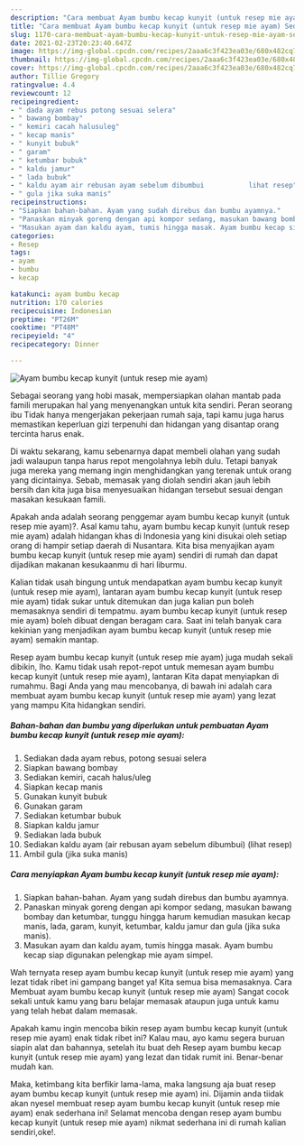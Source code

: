 ```yaml
---
description: "Cara membuat Ayam bumbu kecap kunyit (untuk resep mie ayam) Sederhana Untuk Jualan"
title: "Cara membuat Ayam bumbu kecap kunyit (untuk resep mie ayam) Sederhana Untuk Jualan"
slug: 1170-cara-membuat-ayam-bumbu-kecap-kunyit-untuk-resep-mie-ayam-sederhana-untuk-jualan
date: 2021-02-23T20:23:40.647Z
image: https://img-global.cpcdn.com/recipes/2aaa6c3f423ea03e/680x482cq70/ayam-bumbu-kecap-kunyit-untuk-resep-mie-ayam-foto-resep-utama.jpg
thumbnail: https://img-global.cpcdn.com/recipes/2aaa6c3f423ea03e/680x482cq70/ayam-bumbu-kecap-kunyit-untuk-resep-mie-ayam-foto-resep-utama.jpg
cover: https://img-global.cpcdn.com/recipes/2aaa6c3f423ea03e/680x482cq70/ayam-bumbu-kecap-kunyit-untuk-resep-mie-ayam-foto-resep-utama.jpg
author: Tillie Gregory
ratingvalue: 4.4
reviewcount: 12
recipeingredient:
- " dada ayam rebus potong sesuai selera"
- " bawang bombay"
- " kemiri cacah halusuleg"
- " kecap manis"
- " kunyit bubuk"
- " garam"
- " ketumbar bubuk"
- " kaldu jamur"
- " lada bubuk"
- " kaldu ayam air rebusan ayam sebelum dibumbui           lihat resep"
- " gula jika suka manis"
recipeinstructions:
- "Siapkan bahan-bahan. Ayam yang sudah direbus dan bumbu ayamnya."
- "Panaskan minyak goreng dengan api kompor sedang, masukan bawang bombay dan ketumbar, tunggu hingga harum kemudian masukan kecap manis, lada, garam, kunyit, ketumbar, kaldu jamur dan gula (jika suka manis)."
- "Masukan ayam dan kaldu ayam, tumis hingga masak. Ayam bumbu kecap siap digunakan pelengkap mie ayam simpel."
categories:
- Resep
tags:
- ayam
- bumbu
- kecap

katakunci: ayam bumbu kecap 
nutrition: 170 calories
recipecuisine: Indonesian
preptime: "PT26M"
cooktime: "PT48M"
recipeyield: "4"
recipecategory: Dinner

---
```



![Ayam bumbu kecap kunyit (untuk resep mie ayam)](https://img-global.cpcdn.com/recipes/2aaa6c3f423ea03e/680x482cq70/ayam-bumbu-kecap-kunyit-untuk-resep-mie-ayam-foto-resep-utama.jpg)

Sebagai seorang yang hobi masak, mempersiapkan olahan mantab pada famili merupakan hal yang menyenangkan untuk kita sendiri. Peran seorang ibu Tidak hanya mengerjakan pekerjaan rumah saja, tapi kamu juga harus memastikan keperluan gizi terpenuhi dan hidangan yang disantap orang tercinta harus enak.

Di waktu  sekarang, kamu sebenarnya dapat membeli olahan yang sudah jadi walaupun tanpa harus repot mengolahnya lebih dulu. Tetapi banyak juga mereka yang memang ingin menghidangkan yang terenak untuk orang yang dicintainya. Sebab, memasak yang diolah sendiri akan jauh lebih bersih dan kita juga bisa menyesuaikan hidangan tersebut sesuai dengan masakan kesukaan famili. 



Apakah anda adalah seorang penggemar ayam bumbu kecap kunyit (untuk resep mie ayam)?. Asal kamu tahu, ayam bumbu kecap kunyit (untuk resep mie ayam) adalah hidangan khas di Indonesia yang kini disukai oleh setiap orang di hampir setiap daerah di Nusantara. Kita bisa menyajikan ayam bumbu kecap kunyit (untuk resep mie ayam) sendiri di rumah dan dapat dijadikan makanan kesukaanmu di hari liburmu.

Kalian tidak usah bingung untuk mendapatkan ayam bumbu kecap kunyit (untuk resep mie ayam), lantaran ayam bumbu kecap kunyit (untuk resep mie ayam) tidak sukar untuk ditemukan dan juga kalian pun boleh memasaknya sendiri di tempatmu. ayam bumbu kecap kunyit (untuk resep mie ayam) boleh dibuat dengan beragam cara. Saat ini telah banyak cara kekinian yang menjadikan ayam bumbu kecap kunyit (untuk resep mie ayam) semakin mantap.

Resep ayam bumbu kecap kunyit (untuk resep mie ayam) juga mudah sekali dibikin, lho. Kamu tidak usah repot-repot untuk memesan ayam bumbu kecap kunyit (untuk resep mie ayam), lantaran Kita dapat menyiapkan di rumahmu. Bagi Anda yang mau mencobanya, di bawah ini adalah cara membuat ayam bumbu kecap kunyit (untuk resep mie ayam) yang lezat yang mampu Kita hidangkan sendiri.

<!--inarticleads1-->

##### Bahan-bahan dan bumbu yang diperlukan untuk pembuatan Ayam bumbu kecap kunyit (untuk resep mie ayam):

1. Sediakan  dada ayam rebus, potong sesuai selera
1. Siapkan  bawang bombay
1. Sediakan  kemiri, cacah halus/uleg
1. Siapkan  kecap manis
1. Gunakan  kunyit bubuk
1. Gunakan  garam
1. Sediakan  ketumbar bubuk
1. Siapkan  kaldu jamur
1. Sediakan  lada bubuk
1. Sediakan  kaldu ayam (air rebusan ayam sebelum dibumbui)           (lihat resep)
1. Ambil  gula (jika suka manis)




<!--inarticleads2-->

##### Cara menyiapkan Ayam bumbu kecap kunyit (untuk resep mie ayam):

1. Siapkan bahan-bahan. Ayam yang sudah direbus dan bumbu ayamnya.
1. Panaskan minyak goreng dengan api kompor sedang, masukan bawang bombay dan ketumbar, tunggu hingga harum kemudian masukan kecap manis, lada, garam, kunyit, ketumbar, kaldu jamur dan gula (jika suka manis).
1. Masukan ayam dan kaldu ayam, tumis hingga masak. Ayam bumbu kecap siap digunakan pelengkap mie ayam simpel.




Wah ternyata resep ayam bumbu kecap kunyit (untuk resep mie ayam) yang lezat tidak ribet ini gampang banget ya! Kita semua bisa memasaknya. Cara Membuat ayam bumbu kecap kunyit (untuk resep mie ayam) Sangat cocok sekali untuk kamu yang baru belajar memasak ataupun juga untuk kamu yang telah hebat dalam memasak.

Apakah kamu ingin mencoba bikin resep ayam bumbu kecap kunyit (untuk resep mie ayam) enak tidak ribet ini? Kalau mau, ayo kamu segera buruan siapin alat dan bahannya, setelah itu buat deh Resep ayam bumbu kecap kunyit (untuk resep mie ayam) yang lezat dan tidak rumit ini. Benar-benar mudah kan. 

Maka, ketimbang kita berfikir lama-lama, maka langsung aja buat resep ayam bumbu kecap kunyit (untuk resep mie ayam) ini. Dijamin anda tiidak akan nyesel membuat resep ayam bumbu kecap kunyit (untuk resep mie ayam) enak sederhana ini! Selamat mencoba dengan resep ayam bumbu kecap kunyit (untuk resep mie ayam) nikmat sederhana ini di rumah kalian sendiri,oke!.

